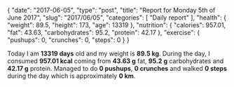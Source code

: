{
    "date": "2017-06-05",
    "type": "post",
    "title": "Report for Monday 5th of June 2017",
    "slug": "2017\/06\/05",
    "categories": [
        "Daily report"
    ],
    "health": {
        "weight": 89.5,
        "height": 173,
        "age": 13319
    },
    "nutrition": {
        "calories": 957.01,
        "fat": 43.63,
        "carbohydrates": 95.2,
        "protein": 42.17
    },
    "exercise": {
        "pushups": 0,
        "crunches": 0,
        "steps": 0
    }
}

Today I am <strong>13319 days</strong> old and my weight is <strong>89.5 kg</strong>. During the day, I consumed <strong>957.01 kcal</strong> coming from <strong>43.63 g</strong> fat, <strong>95.2 g</strong> carbohydrates and <strong>42.17 g</strong> protein. Managed to do <strong>0 pushups</strong>, <strong>0 crunches</strong> and walked <strong>0 steps</strong> during the day which is approximately <strong>0 km</strong>.